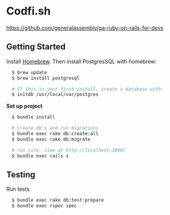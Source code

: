 # Codfi.sh

https://github.com/generalassembly/ga-ruby-on-rails-for-devs


## Getting Started

Install [Homebrew](http://brew.sh/). Then install PostgresSQL with homebrew:

```sh
  $ brew update
  $ brew install postgresql

  # If this is your first install, create a database with:
  $ initdb /usr/local/var/postgres
```

**Set up project**

```sh
  $ bundle install

  # Create db's and run migrations
  $ bundle exec rake db:create:all
  $ bundle exec rake db:migrate

  # run site, view at http://localhost:3000/
  $ bundle exec rails s
```

## Testing

Run tests

```sh
  $ bundle exec rake db:test:prepare
  $ bundle exec rspec spec
```
